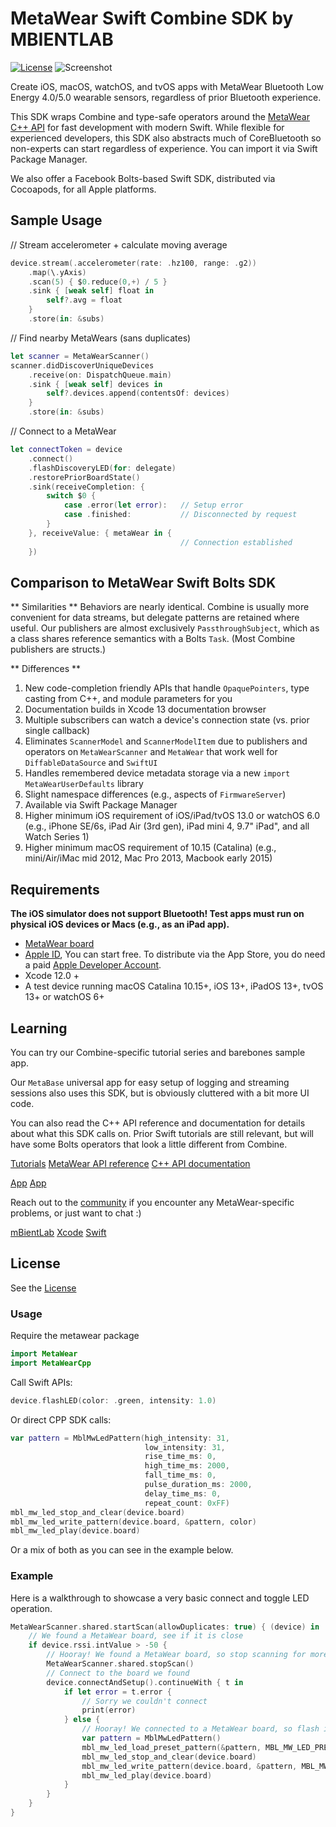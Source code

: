 # MetaWear Swift Combine SDK by MBIENTLAB

[![License](https://img.shields.io/cocoapods/l/MetaWear.svg?style=flat)](https://github.com/mbientlab/MetaWear-SDK-iOS-macOS-tvOS/blob/master/LICENSE.md)
![Screenshot](https://raw.githubusercontent.com/mbientlab/MetaWear-SDK-iOS-macOS-tvOS/master/Images/Metawear.png)

Create iOS, macOS, watchOS, and tvOS apps with MetaWear Bluetooth Low Energy 4.0/5.0 wearable sensors, regardless of prior Bluetooth experience.

This SDK wraps Combine and type-safe operators around the [MetaWear C++ API](https://github.com/mbientlab/MetaWear-SDK-Cpp) for fast development with modern Swift. While flexible for experienced developers, this SDK also abstracts much of CoreBluetooth so non-experts can start regardless of experience. You can import it via Swift Package Manager.

We also offer a Facebook Bolts-based Swift SDK, distributed via Cocoapods, for all Apple platforms.


## Sample Usage

// Stream accelerometer + calculate moving average
```swift
device.stream(.accelerometer(rate: .hz100, range: .g2))
    .map(\.yAxis)
    .scan(5) { $0.reduce(0,+) / 5 }
    .sink { [weak self] float in 
        self?.avg = float
    }
    .store(in: &subs)
```

// Find nearby MetaWears (sans duplicates)
```swift
let scanner = MetaWearScanner()
scanner.didDiscoverUniqueDevices
    .receive(on: DispatchQueue.main)
    .sink { [weak self] devices in 
        self?.devices.append(contentsOf: devices)
    }
    .store(in: &subs)
```

// Connect to a MetaWear
```swift
let connectToken = device
    .connect()
    .flashDiscoveryLED(for: delegate) 
    .restorePriorBoardState()
    .sink(receiveCompletion: { 
        switch $0 {
            case .error(let error):   // Setup error
            case .finished:           // Disconnected by request
        }
    }, receiveValue: { metaWear in {
                                      // Connection established
    })
```

## Comparison to MetaWear Swift Bolts SDK

** Similarities **
Behaviors are nearly identical. Combine is usually more convenient for data streams, but delegate patterns are retained where useful. Our publishers are almost exclusively `PassthroughSubject`, which as a class shares reference semantics with a Bolts `Task`. (Most Combine publishers are structs.)

** Differences **
1. New code-completion friendly APIs that handle `OpaquePointers`, type casting from C++, and module parameters for you
2. Documentation builds in Xcode 13 documentation browser
3. Multiple subscribers can watch a device's connection state (vs. prior single callback)
4. Eliminates `ScannerModel` and `ScannerModelItem` due to publishers and operators on `MetaWearScanner` and `MetaWear` that work well for `DiffableDataSource` and `SwiftUI`
5. Handles remembered device metadata storage via a new `import MetaWearUserDefaults` library
6. Slight namespace differences (e.g., aspects of `FirmwareServer`)
7. Available via Swift Package Manager
8. Higher minimum iOS requirement of iOS/iPad/tvOS 13.0 or watchOS 6.0 (e.g., iPhone SE/6s, iPad Air (3rd gen), iPad mini 4, 9.7" iPad", and all Watch Series 1)
9. Higher minimum macOS requirement of 10.15 (Catalina) (e.g., mini/Air/iMac mid 2012, Mac Pro 2013, Macbook early 2015)


## Requirements
**The iOS simulator does not support Bluetooth! Test apps must run on physical iOS devices or Macs (e.g., as an iPad app).**

- [MetaWear board](https://mbientlab.com/store/)
- [Apple ID](https://appleid.apple.com/), You can start free. To distribute via the App Store, you do need a paid [Apple Developer Account](https://developer.apple.com/programs/ios/).
- Xcode 12.0 +
- A test device running macOS Catalina 10.15+, iOS 13+, iPadOS 13+, tvOS 13+ or watchOS 6+


## Learning
You can try our Combine-specific tutorial series and barebones sample app.

Our `MetaBase` universal app for easy setup of logging and streaming sessions also uses this SDK, but is obviously cluttered with a bit more UI code.

You can also read the C++ API reference and documentation for details about what this SDK calls on. Prior Swift tutorials are still relevant, but will have some Bolts operators that look a little different from Combine. 

[Tutorials](https://mbientlab.com/tutorials/)
[MetaWear API reference](https://mbientlab.com/docs/metawear/cpp/latest/globals.html)
[C++ API documentation](https://mbientlab.com/cppdocs/latest/)

[App](https://github.com/mbientlab/MetaWear-SDK-iOS-macOS-tvOS/tree/master/StarterProject)
[App](https://github.com/mbientlab/MetaWear-SDK-iOS-macOS-tvOS/tree/master/ExampleApp)

Reach out to the [community](https://mbientlab.com/community/) if you encounter any MetaWear-specific problems, or just want to chat :)

[mBientLab](https://mbientlab.com)
[Xcode](https://developer.apple.com/xcode/)
[Swift](https://developer.apple.com/swift/)

## License
See the [License](https://github.com/mbientlab/MetaWear-SDK-iOS-macOS-tvOS/blob/master/LICENSE.md)




### Usage
Require the metawear package

```swift
import MetaWear
import MetaWearCpp
```

Call Swift APIs:
```swift
device.flashLED(color: .green, intensity: 1.0)
```

Or direct CPP SDK calls:
```swift
var pattern = MblMwLedPattern(high_intensity: 31,
                              low_intensity: 31,
                              rise_time_ms: 0,
                              high_time_ms: 2000,
                              fall_time_ms: 0,
                              pulse_duration_ms: 2000,
                              delay_time_ms: 0,
                              repeat_count: 0xFF)
mbl_mw_led_stop_and_clear(device.board)
mbl_mw_led_write_pattern(device.board, &pattern, color)
mbl_mw_led_play(device.board)
```
Or a mix of both as you can see in the example below.

### Example

Here is a walkthrough to showcase a very basic connect and toggle LED operation.
```swift
MetaWearScanner.shared.startScan(allowDuplicates: true) { (device) in
    // We found a MetaWear board, see if it is close
    if device.rssi.intValue > -50 {
        // Hooray! We found a MetaWear board, so stop scanning for more
        MetaWearScanner.shared.stopScan()
        // Connect to the board we found
        device.connectAndSetup().continueWith { t in
            if let error = t.error {
                // Sorry we couldn't connect
                print(error)
            } else {
                // Hooray! We connected to a MetaWear board, so flash its LED!
                var pattern = MblMwLedPattern()
                mbl_mw_led_load_preset_pattern(&pattern, MBL_MW_LED_PRESET_PULSE)
                mbl_mw_led_stop_and_clear(device.board)
                mbl_mw_led_write_pattern(device.board, &pattern, MBL_MW_LED_COLOR_GREEN)
                mbl_mw_led_play(device.board)
            }
        }
    }
}
```

